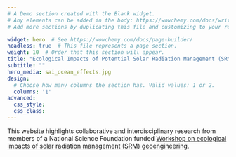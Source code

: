 ```yaml
---
# A Demo section created with the Blank widget.
# Any elements can be added in the body: https://wowchemy.com/docs/writing-markdown-latex/
# Add more sections by duplicating this file and customizing to your requirements.

widget: hero  # See https://wowchemy.com/docs/page-builder/
headless: true  # This file represents a page section.
weight: 10  # Order that this section will appear.
title: "Ecological Impacts of Potential Solar Radiation Management (SRM) Working Group"
subtitle: ""
hero_media: sai_ocean_effects.jpg
design:
  # Choose how many columns the section has. Valid values: 1 or 2.
  columns: '1'
advanced:
  css_style:
  css_class:
---
```


This website highlights collaborative and interdisciplinary research from members of a National Science Foundation funded [Workshop on ecological impacts of solar radiation management (SRM) geoengineering](https://www.nsf.gov/awardsearch/showAward?AWD_ID=1937699&HistoricalAwards=false). 